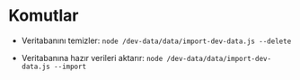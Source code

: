 # Komutlar

- Veritabanını temizler:
  `node /dev-data/data/import-dev-data.js --delete`

- Veritabanına hazır verileri aktarır:
  `node /dev-data/data/import-dev-data.js --import`
